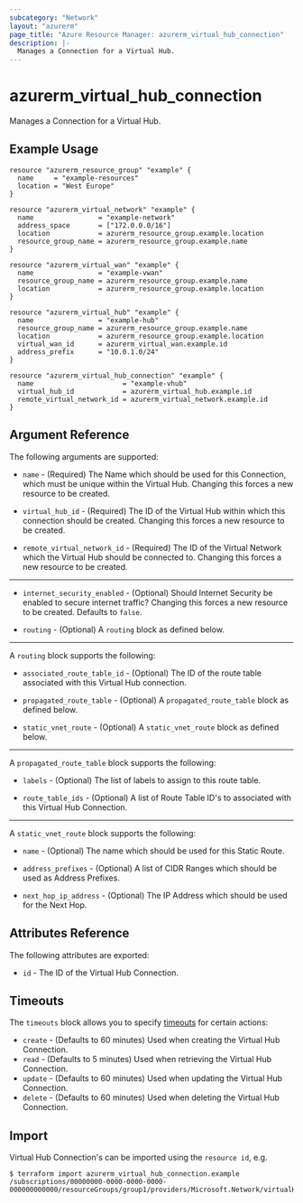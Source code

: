 ```yaml
---
subcategory: "Network"
layout: "azurerm"
page_title: "Azure Resource Manager: azurerm_virtual_hub_connection"
description: |-
  Manages a Connection for a Virtual Hub.
---
```


# azurerm_virtual_hub_connection

Manages a Connection for a Virtual Hub.

## Example Usage

```hcl
resource "azurerm_resource_group" "example" {
  name     = "example-resources"
  location = "West Europe"
}

resource "azurerm_virtual_network" "example" {
  name                = "example-network"
  address_space       = ["172.0.0.0/16"]
  location            = azurerm_resource_group.example.location
  resource_group_name = azurerm_resource_group.example.name
}

resource "azurerm_virtual_wan" "example" {
  name                = "example-vwan"
  resource_group_name = azurerm_resource_group.example.name
  location            = azurerm_resource_group.example.location
}

resource "azurerm_virtual_hub" "example" {
  name                = "example-hub"
  resource_group_name = azurerm_resource_group.example.name
  location            = azurerm_resource_group.example.location
  virtual_wan_id      = azurerm_virtual_wan.example.id
  address_prefix      = "10.0.1.0/24"
}

resource "azurerm_virtual_hub_connection" "example" {
  name                      = "example-vhub"
  virtual_hub_id            = azurerm_virtual_hub.example.id
  remote_virtual_network_id = azurerm_virtual_network.example.id
}
```

## Argument Reference

The following arguments are supported:

* `name` - (Required) The Name which should be used for this Connection, which must be unique within the Virtual Hub. Changing this forces a new resource to be created.

* `virtual_hub_id` - (Required) The ID of the Virtual Hub within which this connection should be created. Changing this forces a new resource to be created.

* `remote_virtual_network_id` - (Required) The ID of the Virtual Network which the Virtual Hub should be connected to. Changing this forces a new resource to be created.

---

* `internet_security_enabled` - (Optional) Should Internet Security be enabled to secure internet traffic? Changing this forces a new resource to be created. Defaults to `false`.

* `routing` - (Optional)  A `routing` block as defined below.

---

A `routing` block supports the following:

* `associated_route_table_id` - (Optional) The ID of the route table associated with this Virtual Hub connection.

* `propagated_route_table` - (Optional)  A `propagated_route_table` block as defined below.

* `static_vnet_route` - (Optional)  A `static_vnet_route` block as defined below.

---

A `propagated_route_table` block supports the following:

* `labels` - (Optional) The list of labels to assign to this route table.

* `route_table_ids` - (Optional) A list of Route Table ID's to associated with this Virtual Hub Connection.

---

A `static_vnet_route` block supports the following:

* `name` - (Optional) The name which should be used for this Static Route.

* `address_prefixes` - (Optional) A list of CIDR Ranges which should be used as Address Prefixes.

* `next_hop_ip_address` - (Optional) The IP Address which should be used for the Next Hop.

## Attributes Reference

The following attributes are exported:

* `id` - The ID of the Virtual Hub Connection.

## Timeouts

The `timeouts` block allows you to specify [timeouts](https://www.terraform.io/docs/configuration/resources.html#timeouts) for certain actions:

* `create` - (Defaults to 60 minutes) Used when creating the Virtual Hub Connection.
* `read` - (Defaults to 5 minutes) Used when retrieving the Virtual Hub Connection.
* `update` - (Defaults to 60 minutes) Used when updating the Virtual Hub Connection.
* `delete` - (Defaults to 60 minutes) Used when deleting the Virtual Hub Connection.

## Import

Virtual Hub Connection's can be imported using the `resource id`, e.g.

```shell
$ terraform import azurerm_virtual_hub_connection.example /subscriptions/00000000-0000-0000-0000-000000000000/resourceGroups/group1/providers/Microsoft.Network/virtualHubs/hub1/hubVirtualNetworkConnections/connection1
```
